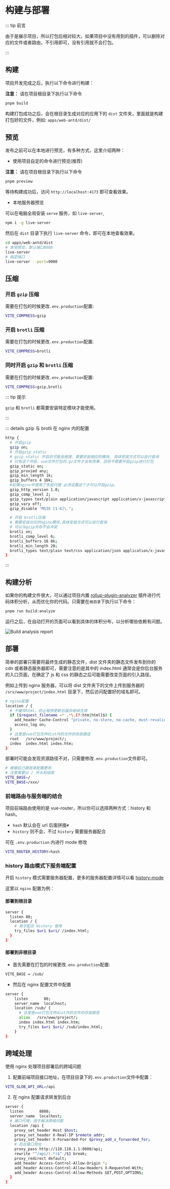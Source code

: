 # 构建与部署

::: tip 前言

由于是展示项目，所以打包后相对较大，如果项目中没有用到的插件，可以删除对应的文件或者路由，不引用即可，没有引用就不会打包。

:::

## 构建

项目开发完成之后，执行以下命令进行构建：

**注意：** 请在项目根目录下执行以下命令

```bash
pnpm build
```

构建打包成功之后，会在根目录生成对应的应用下的 `dist` 文件夹，里面就是构建打包好的文件，例如: `apps/web-antd/dist/`

## 预览

发布之前可以在本地进行预览，有多种方式，这里介绍两种：

- 使用项目自定的命令进行预览(推荐)

**注意：** 请在项目根目录下执行以下命令

```bash
pnpm preview
```

等待构建成功后，访问 `http://localhost:4173` 即可查看效果。

- 本地服务器预览

可以在电脑全局安装 `serve` 服务，如 `live-server`,

```bash
npm i -g live-server
```

然后在 `dist` 目录下执行 `live-server` 命令，即可在本地查看效果。

```bash
cd apps/web-antd/dist
# 本地预览，默认端口8080
live-server
# 指定端口
live-server --port=9000
```

## 压缩

### 开启 `gzip` 压缩

需要在打包的时候更改`.env.production`配置:

```bash
VITE_COMPRESS=gzip
```

### 开启 `brotli` 压缩

需要在打包的时候更改`.env.production`配置:

```bash
VITE_COMPRESS=brotli
```

### 同时开启 `gzip` 和 `brotli` 压缩

需要在打包的时候更改`.env.production`配置:

```bash
VITE_COMPRESS=gzip,brotli
```

::: tip 提示

`gzip` 和 `brotli` 都需要安装特定模块才能使用。

:::

::: details gzip 与 brotli 在 nginx 内的配置

```bash
http {
  # 开启gzip
  gzip on;
  # 开启gzip_static
  # gzip_static 开启后可能会报错，需要安装相应的模块, 具体安装方式可以自行查询
  # 只有这个开启，vue文件打包的.gz文件才会有效果，否则不需要开启gzip进行打包
  gzip_static on;
  gzip_proxied any;
  gzip_min_length 1k;
  gzip_buffers 4 16k;
  #如果nginx中使用了多层代理 必须设置这个才可以开启gzip。
  gzip_http_version 1.0;
  gzip_comp_level 2;
  gzip_types text/plain application/javascript application/x-javascript text/css application/xml text/javascript application/x-httpd-php image/jpeg image/gif image/png;
  gzip_vary off;
  gzip_disable "MSIE [1-6]\.";

  # 开启 brotli压缩
  # 需要安装对应的nginx模块,具体安装方式可以自行查询
  # 可以与gzip共存不会冲突
  brotli on;
  brotli_comp_level 6;
  brotli_buffers 16 8k;
  brotli_min_length 20;
  brotli_types text/plain text/css application/json application/x-javascript text/xml application/xml application/xml+rss text/javascript application/javascript image/svg+xml;
}
```

:::

## 构建分析

如果你的构建文件很大，可以通过项目内置 [rollup-plugin-analyzer](https://github.com/doesdev/rollup-plugin-analyzer) 插件进行代码体积分析，从而优化你的代码。只需要在`根目录`下执行以下命令：

```bash
pnpm run build:analyze
```

运行之后，在自动打开的页面可以看到具体的体积分布，以分析哪些依赖有问题。

![Build analysis report](/guide/report.png)

## 部署

简单的部署只需要将最终生成的静态文件，dist 文件夹的静态文件发布到你的 cdn 或者静态服务器即可，需要注意的是其中的 index.html 通常会是你后台服务的入口页面，在确定了 js 和 css 的静态之后可能需要改变页面的引入路径。

例如上传到 nginx 服务器，可以将 dist 文件夹下的文件上传到服务器的 `/srv/www/project/index.html` 目录下，然后访问配置好的域名即可。

```bash
# nginx配置
location / {
  # 不缓存html，防止程序更新后缓存继续生效
  if ($request_filename ~* .*\.(?:htm|html)$) {
    add_header Cache-Control "private, no-store, no-cache, must-revalidate, proxy-revalidate";
    access_log on;
  }
  # 这里是vue打包文件dist内的文件的存放路径
  root   /srv/www/project/;
  index  index.html index.htm;
}
```

部署时可能会发现资源路径不对，只需要修改`.env.production`文件即可。

```bash
# 根据自己路径来配置更改
# 注意需要以 / 开头和结尾
VITE_BASE=/
VITE_BASE=/xxx/
```

### 前端路由与服务端的结合

项目前端路由使用的是 vue-router，所以你可以选择两种方式：history 和 hash。

- `hash` 默认会在 url 后面拼接`#`
- `history` 则不会，不过 `history` 需要服务器配合

可在 `.env.production` 内进行 mode 修改

```bash
VITE_ROUTER_HISTORY=hash
```

### history 路由模式下服务端配置

开启 `history` 模式需要服务器配置，更多的服务器配置详情可以看 [history-mode](https://router.vuejs.org/guide/essentials/history-mode.html#html5-mode)

这里以 `nginx` 配置为例：

#### 部署到根目录

```bash {5}
server {
  listen 80;
  location / {
    # 用于配合 History 使用
    try_files $uri $uri/ /index.html;
  }
}
```

#### 部署到非根目录

- 首先需要在打包的时候更改`.env.production`配置:

```bash
VITE_BASE = /sub/
```

- 然后在 nginx 配置文件中配置

```bash {8}
server {
    listen       80;
    server_name  localhost;
    location /sub/ {
      # 这里是vue打包文件dist内的文件的存放路径
      alias   /srv/www/project/;
      index index.html index.htm;
      try_files $uri $uri/ /sub/index.html;
    }
}
```

## 跨域处理

使用 nginx 处理项目部署后的跨域问题

1. 配置前端项目接口地址，在项目目录下的`.env.production`文件中配置：

```bash
VITE_GLOB_API_URL=/api
```

2. 在 nginx 配置请求转发到后台

```bash {10-11}
server {
  listen       8080;
  server_name  localhost;
  # 接口代理，用于解决跨域问题
  location /api {
    proxy_set_header Host $host;
    proxy_set_header X-Real-IP $remote_addr;
    proxy_set_header X-Forwarded-For $proxy_add_x_forwarded_for;
    # 后台接口地址
    proxy_pass http://110.110.1.1:8080/api;
    rewrite "^/api/(.*)$" /$1 break;
    proxy_redirect default;
    add_header Access-Control-Allow-Origin *;
    add_header Access-Control-Allow-Headers X-Requested-With;
    add_header Access-Control-Allow-Methods GET,POST,OPTIONS;
  }
}
```
